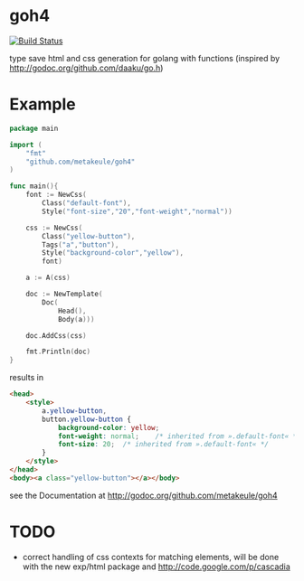 goh4
====

[![Build Status](https://secure.travis-ci.org/metakeule/goh4.png)](http://travis-ci.org/metakeule/goh4)

type save html and css generation for golang with functions (inspired by http://godoc.org/github.com/daaku/go.h)

Example
=======

```go
package main

import (
	"fmt"
	"github.com/metakeule/goh4"
)

func main(){
	font := NewCss(
		Class("default-font"),
		Style("font-size","20","font-weight","normal"))

	css := NewCss(
		Class("yellow-button"),
		Tags("a","button"),
		Style("background-color","yellow"),
		font)

	a := A(css)

	doc := NewTemplate(
		Doc(
			Head(),
			Body(a)))

	doc.AddCss(css)

	fmt.Println(doc)
}
```
results in

```html
<head>
	<style>
		a.yellow-button,
		button.yellow-button {
			background-color: yellow;
			font-weight: normal;	/* inherited from ».default-font« */
			font-size: 20;	/* inherited from ».default-font« */
		}
	</style>
</head>
<body><a class="yellow-button"></a></body>
```
see the Documentation at http://godoc.org/github.com/metakeule/goh4

TODO
====

- correct handling of css contexts for matching elements, will be done
	with the new exp/html package and http://code.google.com/p/cascadia
